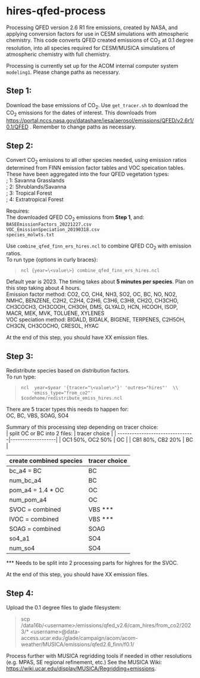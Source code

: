 # hires-qfed-process
Processing QFED version 2.6 R1 fire emissions, created by NASA, and applying conversion factors for use in CESM simulations with atmospheric chemistry. This code converts QFED created emissions of CO<sub>2</sub> at 0.1 degree resolution, into all species required for CESM/MUSICA simulations of atmospheric chemistry with full chemistry.

Processing is currently set up for the ACOM internal computer system ``modeling1``. Please change paths as necessary.

## Step 1:
Download the base emissions of CO<sub>2</sub>.
Use ``get_tracer.sh`` to download the CO<sub>2</sub> emissions for the dates of interest.
This downloads from 
https://portal.nccs.nasa.gov/datashare/iesa/aerosol/emissions/QFED/v2.6r1/0.1/QFED
. Remember to change paths as necessary.

## Step 2:
Convert CO<sub>2</sub> emissions to all other species needed, using emission ratios determined from FINN emission factor tables and VOC speication tables. These have been aggregated into the four QFED vegetation types:\
;         1: Savanna Grasslands\
;         2: Shrublands/Savanna\
;         3: Tropical Forest\
;         4: Extratropical Forest

Requires: \
The downloaded QFED CO<sub>2</sub> emissions from **Step 1**, and:\
``BASEEmissionFactors_20221227.csv`` \
``VOC_EmissionSpeciation_20190318.csv`` \
``species_molwts.txt`` 

Use ``combine_qfed_finn_ers_hires.ncl`` to combine QFED CO<sub>2</sub> with emission ratios. \
To run type {options in curly braces}:
   >     ncl {year=\<value\>} combine_qfed_finn_ers_hires.ncl

Default year is 2023. The timing takes about **5 minutes per species**. Plan on this step taking about 4 hours.\
Emission factor method: CO2, CO, CH4, NH3, SO2, OC, BC, NO, NO2, NMHC, BENZENE, C2H2, C2H4, C2H6, C3H6, C3H8, CH2O, CH3CHO, CH3COCH3, CH3COOH, CH3OH, DMS, GLYALD, HCN, HCOOH, ISOP, MACR, MEK, MVK, TOLUENE, XYLENES \
VOC speciation method: BIGALD, BIGALK, BIGENE, TERPENES, C2H5OH, CH3CN, CH3COCHO, CRESOL, HYAC

At the end of this step, you should have XX emission files.

## Step 3:
Redistribute species based on distribution factors.\
To run type:
   >     ncl  year=$year '{tracer="\<value\>"}' 'outres="hires"'  \\ 
   >         'emiss_type="from_co2"' $codehome/redistribute_emiss_hires.ncl 

There are 5 tracer types this needs to happen for:\
OC, BC, VBS, SOAG, SO4

Summary of this processing step depending on tracer choice:\
|   split OC or BC into 2 files:  |     tracer choice |
| --------------------------------|-------------------|
|           OC1 50%, OC2 50%      |       OC          |
|           CB1 80%, CB2 20%      |       BC          |

|   create combined species       |     tracer choice |
| --------------------------------|-------------------|
|           bc_a4       = BC      |       BC          |
|           num_bc_a4             |       BC          |
|           pom_a4      = 1.4 * OC|       OC          |
|           num_pom_a4            |       OC          |
|           SVOC        = combined|       VBS ***     |
|           IVOC        = combined|       VBS ***     |
|           SOAG        = combined|       SOAG        |
|           so4_a1                |       SO4         |
|           num_so4               |       SO4         |

*** Needs to be split into 2 processing parts for highres for the SVOC.

At the end of this step, you should have XX emission files.

## Step 4:
Upload the 0.1 degree files to glade filesystem:
   > scp /data16b/\<username\>/emissions/qfed_v2.6/cam_hires/from_co2/2023/*
   >      \<username\>\@data-access.ucar.edu:/glade/campaign/acom/acom-weather/MUSICA/emissions/qfed2.6_finn/f0.1/

Process further with MUSICA regridding tools if needed in other resolutions (e.g. MPAS, SE regional refinement, etc.) See the MUSICA Wiki: https://wiki.ucar.edu/display/MUSICA/Regridding+emissions.
